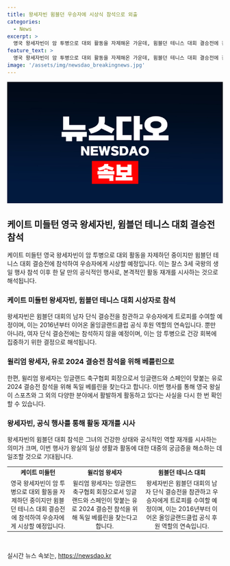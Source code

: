 ```yaml
---
title: 왕세자빈 윔블던 우승자에 시상식 참석으로 외출
categories:
  - News
excerpt: >
  영국 왕세자빈이 암 투병으로 대외 활동을 자제해온 가운데, 윔블던 테니스 대회 결승전에 참석하여 우승자에게 시상할 예정이다. 왕세자빈은 첫 공개 출연인 찰스 국왕의 생일 행사 참석 이후 약 한 달 만에 대중 앞에 나설 예정이며, 2016년부터 올잉글랜드클럽 공식 후원 역할을 맡고 있어 매년 우승자에게 시상해왔다. 1월에 수술하고 3월에 암 투병 사실을 발표한 왕세자빈의 이번 출연은 화제를 모으고 있다.
feature_text: >
  영국 왕세자빈이 암 투병으로 대외 활동을 자제해온 가운데, 윔블던 테니스 대회 결승전에 참석하여 우승자에게 시상할 예정이다. 왕세자빈은 첫 공개 출연인 찰스 국왕의 생일 행사 참석 이후 약 한 달 만에 대중 앞에 나설 예정이며, 2016년부터 올잉글랜드클럽 공식 후원 역할을 맡고 있어 매년 우승자에게 시상해왔다. 1월에 수술하고 3월에 암 투병 사실을 발표한 왕세자빈의 이번 출연은 화제를 모으고 있다.
image: '/assets/img/newsdao_breakingnews.jpg'
---
```


<p><img src="/assets/img/newsdao_breakingnews.jpg" alt="ontimetimes 속보" /></p>

<h2 data-ke-size="size26">케이트 미들턴 영국 왕세자빈, 윔블던 테니스 대회 결승전 참석</h2>

<p data-ke-size="size16">케이트 미들턴 영국 왕세자빈이 암 투병으로 대외 활동을 자제하던 중이지만 윔블던 테니스 대회 결승전에 참석하여 우승자에게 시상할 예정입니다. 이는 찰스 3세 국왕의 생일 행사 참석 이후 한 달 만의 공식적인 행사로, 본격적인 활동 재개를 시사하는 것으로 해석됩니다.</p>

<h3>케이트 미들턴 왕세자빈, 윔블던 테니스 대회 시상자로 참석</h3>

<p data-ke-size="size16">왕세자빈은 윔블던 대회의 남자 단식 결승전을 참관하고 우승자에게 트로피를 수여할 예정이며, 이는 2016년부터 이어온 올잉글랜드클럽 공식 후원 역할의 연속입니다. 뿐만 아니라, 여자 단식 결승전에는 참석하지 않을 예정이며, 이는 암 투병으로 건강 회복에 집중하기 위한 결정으로 해석됩니다.</p>

<h3>윌리엄 왕세자, 유로 2024 결승전 참석을 위해 베를린으로</h3>

<p data-ke-size="size16">한편, 윌리엄 왕세자는 잉글랜드 축구협회 회장으로서 잉글랜드와 스페인이 맞붙는 유로 2024 결승전 참석을 위해 독일 베를린을 찾는다고 합니다. 이번 행사를 통해 영국 왕실이 스포츠와 그 외의 다양한 분야에서 활발하게 활동하고 있다는 사실을 다시 한 번 확인할 수 있습니다.</p>

<h3>왕세자빈, 공식 행사를 통해 활동 재개를 시사</h3>

<p data-ke-size="size16">왕세자빈의 윔블던 대회 참석은 그녀의 건강한 상태와 공식적인 역할 재개를 시사하는 의미가 크며, 이번 행사가 왕실의 일상 생활과 활동에 대한 대중의 궁금증을 해소하는 데 일조할 것으로 기대됩니다.</p>

<table>
  <tr>
    <td style="text-align: center; height: 17px;"><b>케이트 미들턴</b></td>
    <td style="text-align: center; height: 17px;"><b>윌리엄 왕세자</b></td>
    <td style="text-align: center; height: 17px;"><b>윔블던 테니스 대회</b></td>
  </tr>
  <tr>
    <td style="text-align: center; height: 17px;">영국 왕세자빈이 암 투병으로 대외 활동을 자제하던 중이지만 윔블던 테니스 대회 결승전에 참석하여 우승자에게 시상할 예정입니다.</td>
    <td style="text-align: center; height: 17px;">윌리엄 왕세자는 잉글랜드 축구협회 회장으로서 잉글랜드와 스페인이 맞붙는 유로 2024 결승전 참석을 위해 독일 베를린을 찾는다고 합니다.</td>
    <td style="text-align: center; height: 17px;">왕세자빈은 윔블던 대회의 남자 단식 결승전을 참관하고 우승자에게 트로피를 수여할 예정이며, 이는 2016년부터 이어온 올잉글랜드클럽 공식 후원 역할의 연속입니다.</td>
  </tr>
</table>

<p data-ke-size="size16">&nbsp;</p>
실시간 뉴스 속보는, <a href="https://newsdao.kr" rel="dofollow">https://newsdao.kr</a>


